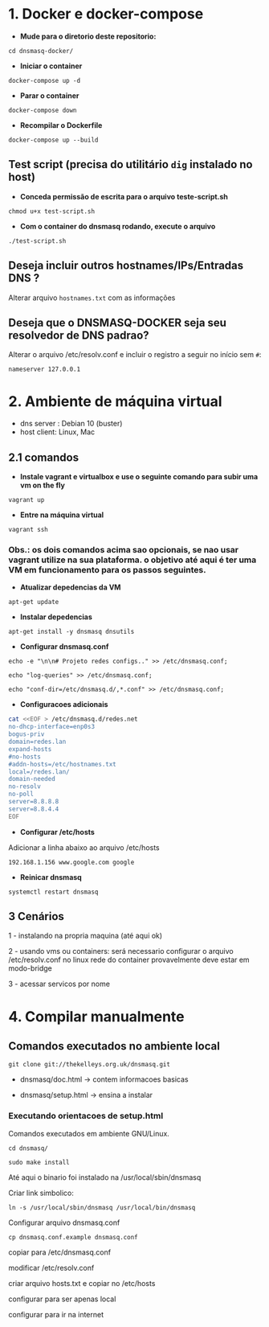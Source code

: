 # 1. Docker e docker-compose

- **Mude para o diretorio deste repositorio:**

`cd dnsmasq-docker/`

- **Iniciar o container**

`docker-compose up -d`

- **Parar o container**

`docker-compose down`

- **Recompilar o Dockerfile**

`docker-compose up --build`

## Test script (precisa do utilitário `dig` instalado no host)

- **Conceda permissão de escrita para o arquivo teste-script.sh**

`chmod u+x test-script.sh`

- **Com o container do dnsmasq rodando, execute o arquivo**

`./test-script.sh`

## Deseja incluir outros hostnames/IPs/Entradas DNS ?

Alterar arquivo `hostnames.txt` com as informações

## Deseja que o DNSMASQ-DOCKER seja seu resolvedor de DNS padrao?

Alterar o arquivo /etc/resolv.conf e incluir o registro a seguir no início sem `#`:

`nameserver 127.0.0.1`

# 2. Ambiente de máquina virtual

- dns server : Debian 10 (buster)
- host client: Linux, Mac

## 2.1 comandos

- **Instale vagrant e virtualbox e use o seguinte comando para subir uma vm on the fly**

`vagrant up`

- **Entre na máquina virtual**

`vagrant ssh`

### Obs.: os dois comandos acima sao opcionais, se nao usar vagrant utilize na sua plataforma. o objetivo até aqui é ter uma VM em funcionamento para os passos seguintes.

- **Atualizar depedencias da VM**

`apt-get update`

- **Instalar depedencias**

`apt-get install -y dnsmasq dnsutils`

- **Configurar dnsmasq.conf**

`echo -e "\n\n# Projeto redes configs.." >> /etc/dnsmasq.conf;`

`echo "log-queries" >> /etc/dnsmasq.conf;`

`echo "conf-dir=/etc/dnsmasq.d/,*.conf" >> /etc/dnsmasq.conf;`


- **Configuracoes adicionais**
    
```bash
cat <<EOF > /etc/dnsmasq.d/redes.net 
no-dhcp-interface=enp0s3
bogus-priv
domain=redes.lan
expand-hosts
#no-hosts
#addn-hosts=/etc/hostnames.txt
local=/redes.lan/
domain-needed
no-resolv
no-poll
server=8.8.8.8
server=8.8.4.4
EOF
```

- **Configurar /etc/hosts**

Adicionar a linha abaixo ao arquivo /etc/hosts

`192.168.1.156 www.google.com google`

- **Reinicar dnsmasq**

`systemctl restart dnsmasq`

## 3 Cenários

1 - instalando na propria maquina (até aqui ok)

2 - usando vms ou containers:
será necessario configurar o arquivo /etc/resolv.conf no linux
rede do container provavelmente deve estar em modo-bridge

3 - acessar servicos por nome


# 4. Compilar manualmente

## Comandos executados no ambiente local

`git clone git://thekelleys.org.uk/dnsmasq.git`

- dnsmasq/doc.html -> contem informacoes basicas

- dnsmasq/setup.html -> ensina a instalar

### Executando orientacoes de setup.html

Comandos executados em ambiente GNU/Linux.

`cd dnsmasq/`

`sudo make install`

Até aqui o binario foi instalado na /usr/local/sbin/dnsmasq

Criar link simbolico:

`ln -s /usr/local/sbin/dnsmasq /usr/local/bin/dnsmasq`

Configurar arquivo dnsmasq.conf

`cp dnsmasq.conf.example dnsmasq.conf`

copiar para /etc/dnsmasq.conf

modificar /etc/resolv.conf

criar arquivo hosts.txt e copiar no /etc/hosts

configurar para ser apenas local

configurar para ir na internet
